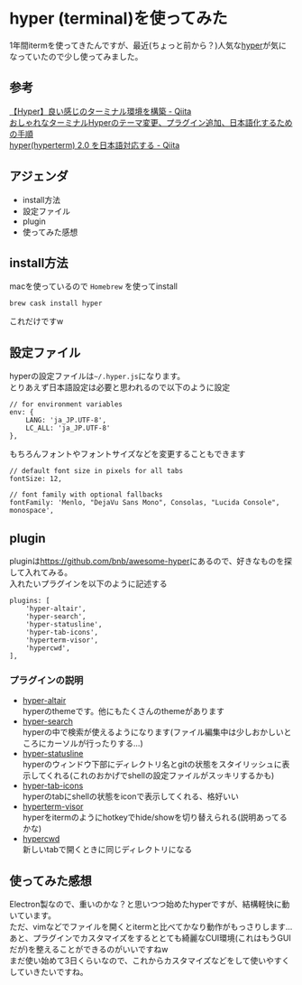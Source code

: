 # hyper (terminal)を使ってみた
1年間itermを使ってきたんですが、最近(ちょっと前から？)人気な[hyper](https://hyper.is/)が気になっていたので少し使ってみました。

## 参考
[【Hyper】良い感じのターミナル環境を構築 - Qiita](https://qiita.com/shidash/items/ca60307a1341086b6e44)  
[おしゃれなターミナルHyperのテーマ変更、プラグイン追加、日本語化するための手順](https://www.virment.com/how-to-setup-hyper-terminal/)  
[hyper(hyperterm) 2.0 を日本語対応する - Qiita](https://qiita.com/terrierscript/items/47b11b8a24438d789210)  

## アジェンダ
- install方法
- 設定ファイル
- plugin
- 使ってみた感想

## install方法
macを使っているので `Homebrew` を使ってinstall
```
brew cask install hyper
```
これだけですw

## 設定ファイル
hyperの設定ファイルは`~/.hyper.js`になります。  
とりあえず日本語設定は必要と思われるので以下のように設定
```
// for environment variables
env: {
    LANG: 'ja_JP.UTF-8',
    LC_ALL: 'ja_JP.UTF-8'
},
```
もちろんフォントやフォントサイズなどを変更することもできます
```
// default font size in pixels for all tabs
fontSize: 12,

// font family with optional fallbacks
fontFamily: 'Menlo, "DejaVu Sans Mono", Consolas, "Lucida Console", monospace',
```

## plugin
pluginは<https://github.com/bnb/awesome-hyper>にあるので、好きなものを探して入れてみる。  
入れたいプラグインを以下のように記述する
```
plugins: [
    'hyper-altair',
    'hyper-search',
    'hyper-statusline',
    'hyper-tab-icons',
    'hyperterm-visor',
    'hypercwd',
],
```
### プラグインの説明
- [hyper-altair](https://www.npmjs.com/package/hyper-altair)  
hyperのthemeです。他にもたくさんのthemeがあります  
- [hyper-search](https://www.npmjs.com/package/hyper-search)  
hyperの中で検索が使えるようになります(ファイル編集中は少しおかしいところにカーソルが行ったりする...)  
- [hyper-statusline](https://www.npmjs.com/package/hyper-statusline)  
hyperのウィンドウ下部にディレクトリ名とgitの状態をスタイリッシュに表示してくれる(これのおかげでshellの設定ファイルがスッキリするかも)  
- [hyper-tab-icons](https://www.npmjs.com/package/hyper-tab-icons)  
hyperのtabにshellの状態をiconで表示してくれる、格好いい  
- [hyperterm-visor](https://www.npmjs.com/package/hyperterm-visor)  
hyperをitermのようにhotkeyでhide/showを切り替えられる(説明あってるかな)  
- [hypercwd](https://www.npmjs.com/package/hypercwd)  
新しいtabで開くときに同じディレクトリになる

## 使ってみた感想
Electron製なので、重いのかな？と思いつつ始めたhyperですが、結構軽快に動いています。  
ただ、vimなどでファイルを開くとitermと比べてかなり動作がもっさりします...  
あと、プラグインでカスタマイズをするととても綺麗なCUI環境(これはもうGUIだが)を整えることができるのがいいですねw  
まだ使い始めて3日くらいなので、これからカスタマイズなどをして使いやすくしていきたいですね。  
